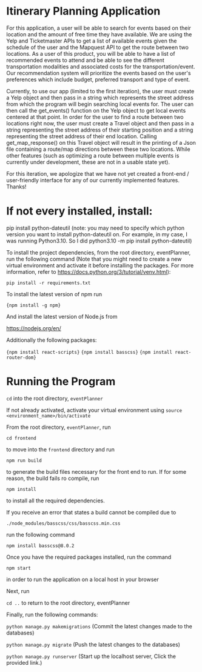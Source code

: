 # Itinerary Planning Application

For this application, a user will be able to search for events based on their location and the amount of free time they have available. We are using the Yelp and Ticketmaster APIs to get a list of available events given the schedule of the user and the Mapquest API to get the route between two locations. As a user of this product, you will be able to have a list of recommended events to attend and be able to see the different transportation modalities and associated costs for the transportation/event. Our recommendation system will prioritize the events based on the user's preferences which include budget, preferred transport and type of event.

Currently, to use our app (limited to the first iteration), the user must create a Yelp object and then pass in a string which represents the street address from which the program will begin searching local events for. The user can then call the get_events() function on the Yelp object to get local events centered at that point. In order for the user to find a route between two locations right now, the user must create a Travel object and then pass in a string representing the street address of their starting position and a string representing the street address of their end location. Calling get_map_response() on this Travel object will result in the printing of a Json file containing a route/map directions between these two locations. While other features (such as optimizing a route between multiple events is currently under development, these are not in a usable state yet).

For this iteration, we apologize that we have not yet created a front-end / user-friendly interface for any of our currently implemented features. Thanks!

# If not every installed, install:

pip install python-dateutil (note: you may need to specify which python version you want to install python-dateutil on. For example, in my case, I was running Python3.10. So I did python3.10 -m pip install python-dateutil)

To install the project dependencies, from the root directory, eventPlanner, run the following command (Note that you might need to create a new virtual environment and activate it before installing the packages. For more information, refer to https://docs.python.org/3/tutorial/venv.html):

`pip install -r requirements.txt`

To install the latest version of npm run

`{npm install -g npm}`

And install the latest version of Node.js from

https://nodejs.org/en/

Additionally the following packages:

`{npm install react-scripts}`
`{npm install basscss}`
`{npm install react-router-dom}`

# Running the Program

`cd` into the root directory, `eventPlanner`

If not already activated, activate your virtual environment using `source <environment_name>/bin/activate`

From the root directory, `eventPlanner`, run

`cd frontend` 

to move into the `frontend` directory and run

`npm run build` 

to generate the build files necessary for the front end to run. If for some reason, the build fails ro compile, run 

`npm install` 

to install all the required dependencies.

If you receive an error that states a build cannot be compiled due to 

`./node_modules/basscss/css/basscss.min.css`

run the following command

`npm install basscss@8.0.2`

Once you have the required packages installed, run the command

`npm start`

in order to run the application on a local host in your browser



Next, run 

`cd ..` to return to the root directory, eventPlanner

Finally, run the following commands:

`python manage.py makemigrations` (Commit the latest changes made to the databases)

`python manage.py migrate` (Push the latest changes to the databases)

`python manage.py runserver` (Start up the localhost server, Click the provided link.)
